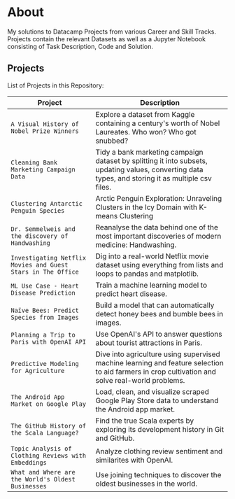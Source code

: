 # About
My solutions to Datacamp Projects from various Career and Skill Tracks. 
Projects contain the relevant Datasets as well as a Jupyter Notebook consisting of Task Description, Code and Solution.

## Projects

List of Projects in this Repository:

| Project | Description |
| ----- | --- |
| `A Visual History of Nobel Prize Winners` | Explore a dataset from Kaggle containing a century's worth of Nobel Laureates. Who won? Who got snubbed? |
| `Cleaning Bank Marketing Campaign Data`| Tidy a bank marketing campaign dataset by splitting it into subsets, updating values, converting data types, and storing it as multiple csv files. |
| `Clustering Antarctic Penguin Species`| Arctic Penguin Exploration: Unraveling Clusters in the Icy Domain with K-means Clustering |
| `Dr. Semmelweis and the discovery of Handwashing` | Reanalyse the data behind one of the most important discoveries of modern medicine: Handwashing. |
| `Investigating Netflix Movies and Guest Stars in The Office` | Dig into a real-world Netflix movie dataset using everything from lists and loops to pandas and matplotlib. |
| `ML Use Case - Heart Disease Prediction` | Train a machine learning model to predict heart disease. |
| `Naïve Bees: Predict Species from Images` | Build a model that can automatically detect honey bees and bumble bees in images. |
| `Planning a Trip to Paris with OpenAI API`| Use OpenAI's API to answer questions about tourist attractions in Paris. |
| `Predictive Modeling for Agriculture`| Dive into agriculture using supervised machine learning and feature selection to aid farmers in crop cultivation and solve real-world problems. |
| `The Android App Market on Google Play` | Load, clean, and visualize scraped Google Play Store data to understand the Android app market. |
| `The GitHub History of the Scala Language?` | Find the true Scala experts by exploring its development history in Git and GitHub. |
| `Topic Analysis of Clothing Reviews with Embeddings` | Analyze clothing review sentiment and similarites with OpenAI. |
| `What and Where are the World's Oldest Businesses` | Use joining techniques to discover the oldest businesses in the world. |

